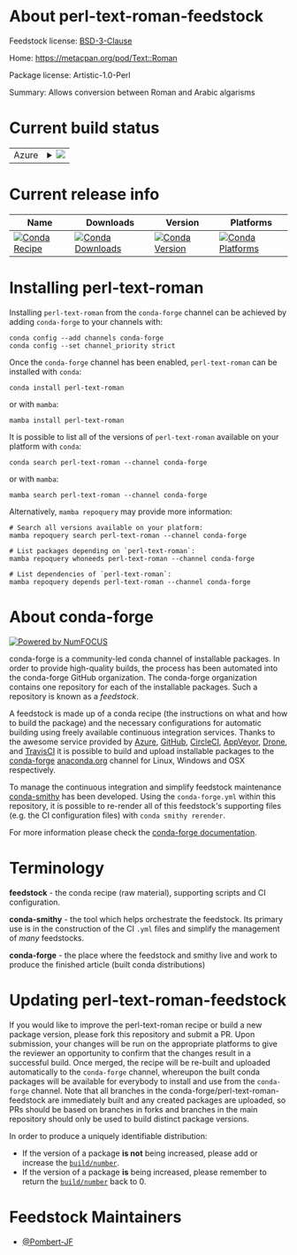 About perl-text-roman-feedstock
===============================

Feedstock license: [BSD-3-Clause](https://github.com/conda-forge/perl-text-roman-feedstock/blob/main/LICENSE.txt)

Home: https://metacpan.org/pod/Text::Roman

Package license: Artistic-1.0-Perl

Summary: Allows conversion between Roman and Arabic algarisms

Current build status
====================


<table>
    
  <tr>
    <td>Azure</td>
    <td>
      <details>
        <summary>
          <a href="https://dev.azure.com/conda-forge/feedstock-builds/_build/latest?definitionId=22461&branchName=main">
            <img src="https://dev.azure.com/conda-forge/feedstock-builds/_apis/build/status/perl-text-roman-feedstock?branchName=main">
          </a>
        </summary>
        <table>
          <thead><tr><th>Variant</th><th>Status</th></tr></thead>
          <tbody><tr>
              <td>linux_64</td>
              <td>
                <a href="https://dev.azure.com/conda-forge/feedstock-builds/_build/latest?definitionId=22461&branchName=main">
                  <img src="https://dev.azure.com/conda-forge/feedstock-builds/_apis/build/status/perl-text-roman-feedstock?branchName=main&jobName=linux&configuration=linux%20linux_64_" alt="variant">
                </a>
              </td>
            </tr><tr>
              <td>osx_64</td>
              <td>
                <a href="https://dev.azure.com/conda-forge/feedstock-builds/_build/latest?definitionId=22461&branchName=main">
                  <img src="https://dev.azure.com/conda-forge/feedstock-builds/_apis/build/status/perl-text-roman-feedstock?branchName=main&jobName=osx&configuration=osx%20osx_64_" alt="variant">
                </a>
              </td>
            </tr>
          </tbody>
        </table>
      </details>
    </td>
  </tr>
</table>

Current release info
====================

| Name | Downloads | Version | Platforms |
| --- | --- | --- | --- |
| [![Conda Recipe](https://img.shields.io/badge/recipe-perl--text--roman-green.svg)](https://anaconda.org/conda-forge/perl-text-roman) | [![Conda Downloads](https://img.shields.io/conda/dn/conda-forge/perl-text-roman.svg)](https://anaconda.org/conda-forge/perl-text-roman) | [![Conda Version](https://img.shields.io/conda/vn/conda-forge/perl-text-roman.svg)](https://anaconda.org/conda-forge/perl-text-roman) | [![Conda Platforms](https://img.shields.io/conda/pn/conda-forge/perl-text-roman.svg)](https://anaconda.org/conda-forge/perl-text-roman) |

Installing perl-text-roman
==========================

Installing `perl-text-roman` from the `conda-forge` channel can be achieved by adding `conda-forge` to your channels with:

```
conda config --add channels conda-forge
conda config --set channel_priority strict
```

Once the `conda-forge` channel has been enabled, `perl-text-roman` can be installed with `conda`:

```
conda install perl-text-roman
```

or with `mamba`:

```
mamba install perl-text-roman
```

It is possible to list all of the versions of `perl-text-roman` available on your platform with `conda`:

```
conda search perl-text-roman --channel conda-forge
```

or with `mamba`:

```
mamba search perl-text-roman --channel conda-forge
```

Alternatively, `mamba repoquery` may provide more information:

```
# Search all versions available on your platform:
mamba repoquery search perl-text-roman --channel conda-forge

# List packages depending on `perl-text-roman`:
mamba repoquery whoneeds perl-text-roman --channel conda-forge

# List dependencies of `perl-text-roman`:
mamba repoquery depends perl-text-roman --channel conda-forge
```


About conda-forge
=================

[![Powered by
NumFOCUS](https://img.shields.io/badge/powered%20by-NumFOCUS-orange.svg?style=flat&colorA=E1523D&colorB=007D8A)](https://numfocus.org)

conda-forge is a community-led conda channel of installable packages.
In order to provide high-quality builds, the process has been automated into the
conda-forge GitHub organization. The conda-forge organization contains one repository
for each of the installable packages. Such a repository is known as a *feedstock*.

A feedstock is made up of a conda recipe (the instructions on what and how to build
the package) and the necessary configurations for automatic building using freely
available continuous integration services. Thanks to the awesome service provided by
[Azure](https://azure.microsoft.com/en-us/services/devops/), [GitHub](https://github.com/),
[CircleCI](https://circleci.com/), [AppVeyor](https://www.appveyor.com/),
[Drone](https://cloud.drone.io/welcome), and [TravisCI](https://travis-ci.com/)
it is possible to build and upload installable packages to the
[conda-forge](https://anaconda.org/conda-forge) [anaconda.org](https://anaconda.org/)
channel for Linux, Windows and OSX respectively.

To manage the continuous integration and simplify feedstock maintenance
[conda-smithy](https://github.com/conda-forge/conda-smithy) has been developed.
Using the ``conda-forge.yml`` within this repository, it is possible to re-render all of
this feedstock's supporting files (e.g. the CI configuration files) with ``conda smithy rerender``.

For more information please check the [conda-forge documentation](https://conda-forge.org/docs/).

Terminology
===========

**feedstock** - the conda recipe (raw material), supporting scripts and CI configuration.

**conda-smithy** - the tool which helps orchestrate the feedstock.
                   Its primary use is in the construction of the CI ``.yml`` files
                   and simplify the management of *many* feedstocks.

**conda-forge** - the place where the feedstock and smithy live and work to
                  produce the finished article (built conda distributions)


Updating perl-text-roman-feedstock
==================================

If you would like to improve the perl-text-roman recipe or build a new
package version, please fork this repository and submit a PR. Upon submission,
your changes will be run on the appropriate platforms to give the reviewer an
opportunity to confirm that the changes result in a successful build. Once
merged, the recipe will be re-built and uploaded automatically to the
`conda-forge` channel, whereupon the built conda packages will be available for
everybody to install and use from the `conda-forge` channel.
Note that all branches in the conda-forge/perl-text-roman-feedstock are
immediately built and any created packages are uploaded, so PRs should be based
on branches in forks and branches in the main repository should only be used to
build distinct package versions.

In order to produce a uniquely identifiable distribution:
 * If the version of a package **is not** being increased, please add or increase
   the [``build/number``](https://docs.conda.io/projects/conda-build/en/latest/resources/define-metadata.html#build-number-and-string).
 * If the version of a package **is** being increased, please remember to return
   the [``build/number``](https://docs.conda.io/projects/conda-build/en/latest/resources/define-metadata.html#build-number-and-string)
   back to 0.

Feedstock Maintainers
=====================

* [@Pombert-JF](https://github.com/Pombert-JF/)

